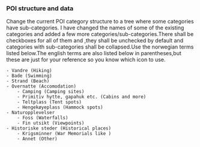 ### POI structure and data
Change the current POI category structure to a tree where some categories have sub-categories. I have changed the names of some of the existing categories and  added a few more categories/sub-categories.There shall be checkboxes for all of them and ,they shall be unchecked by default and categories with sub-categories shall be collapsed.Use the norwegian terms listed below.The english terms are also listed below in parentheses,but these are just for your reference so you know which icon to use.

    - Vandre (Hiking)
    - Bade (Swimming)
    - Strand (Beach)
    - Overnatte (Accomodation)
	    - Camping (Camping sites)
	    - Primitiv hytte, gapahuk etc. (Cabins and more)
	    - Teltplass (Tent spots)
	    - Hengekøyeplass (Hammock spots)
	- Naturopplevelser
		- Foss (Waterfalls)
		- Fin utsikt (Viewpoints)
	- Historiske steder (Historical places)
		- Krigsminner (War Memorials like )
		- Annet (Other)